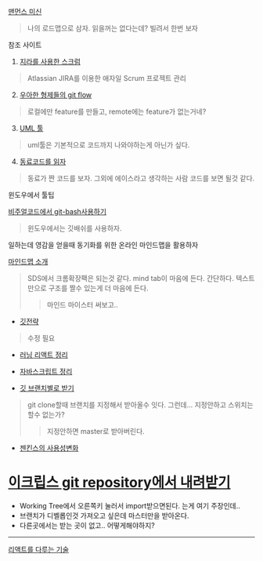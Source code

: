 [맨먼스 미신](https://withrobot.tistory.com/247)
> 나의 로드맵으로 삼자. 읽을꺼는 없다는데? 빌려서 한번 보자

참조 사이트
1. [지라를 사용한 스크럼](https://bcho.tistory.com/m/826)
> Atlassian JIRA를 이용한 애자일 Scrum 프로젝트 관리

2. [우아한 형제들의 git flow](http://woowabros.github.io/experience/2017/10/30/baemin-mobile-git-branch-strategy.html)
> 로컬에만 feature를 만들고, remote에는 feature가 없는거네?

3. [UML 툴](https://www.genmymodel.com/class-diagram-online)
> uml툴은 기본적으로 코드까지 나와야하는게 아닌가 싶다.

4. [동료코드를 읽자](http://ohyecloudy.com/pnotes/archives/1629/)
> 동료가 짠 코드를 보자. 그외에 에이스라고 생각하는 사람 코드를 보면 될것 같다.


윈도우에서 툴팁

[비주얼코드에서 git-bash사용하기](https://novemberde.github.io/bash/2017/08/13/Git_Bash.html)
> 윈도우에서는 깃배쉬를 사용하자.

일하는데 영감을 얻을때 동기화를 위한 온라인 마인드맵을 활용하자

[마인드맵 소개](http://blog.smileboylab.com/%EA%B8%B0%ED%9A%8D%EC%9E%90%EB%A5%BC-%EC%9C%84%ED%95%9C-%EB%AC%B4%EB%A3%8C-%EC%98%A8%EB%9D%BC%EC%9D%B8-%EB%B8%8C%EB%A0%88%EC%9D%B8%EC%8A%A4%ED%86%A0%EB%B0%8D-%EB%8F%84%EA%B5%AC-7%EA%B0%9C/)
> SDS에서 크롬확장팩은 되는것 같다. mind tab이 마음에 든다. 간단하다. 텍스트만으로 구조를 짤수 있는게 더 마음에 든다.
>> 마인드 마이스터 써보고..

* [깃전략](git_flow.md) 
> 수정 필요
* [러닝 리액트 정리](running_reactJS.md)
* [자바스크립트 정리](javascript.md)

* [깃 브랜치별로 받기](https://www.slipp.net/questions/577)
> git clone할때 브랜치를 지정해서 받아올수 잇다. 그런데... 지정안하고 스위치는 할수 없는가? 
>> 지정안하면 master로 받아버린다.

* [젠킨스의 사용성변화](http://www.itworld.co.kr/news/107527?fb_comment_id=1480301875356831_1488683064518712)

# [이크립스 git repository에서 내려받기](https://cepojyze.tistory.com/21)
- Working Tree에서 오른쪽키 눌러서 import받으면된다. 는게 여기 주장인데.. 
- 브랜치가 디벨롭인것 가져오고 싶은데 마스터만을 받아온다.
- 다른곳에서는 받는 곳이 없고.. 어떻게해야하지?




---

[리액트를 다루는 기술](http://www.yes24.com/Product/goods/62597469)